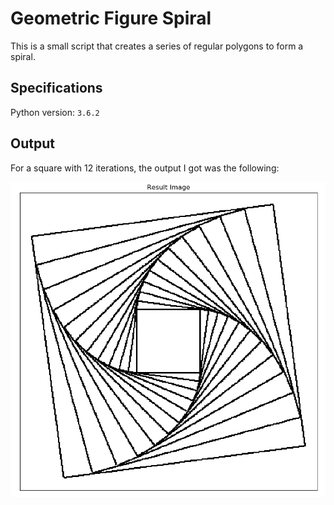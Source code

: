 # Geometric Figure Spiral

This is a small script that creates a series of regular polygons to form a spiral.<br />

## Specifications

Python version: `3.6.2` <br />

## Output

For a square with 12 iterations, the output I got was the following: <br />

![alt text](https://github.com/the-other-mariana/code-journal/blob/master/geom-figures/results/square01.png?raw=true) <br />